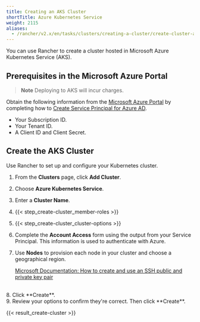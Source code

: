 ```yaml
---
title: Creating an AKS Cluster
shortTitle: Azure Kubernetes Service
weight: 2115
aliases:
  - /rancher/v2.x/en/tasks/clusters/creating-a-cluster/create-cluster-azure-container-service/
---
```


You can use Rancher to create a cluster hosted in Microsoft Azure Kubernetes Service (AKS).

## Prerequisites in the Microsoft Azure Portal 

>**Note**
>Deploying to AKS will incur charges.

Obtain the following information from the [Microsoft Azure Portal](https://portal.azure.com) by completing how to [Create Service Principal for Azure AD](https://docs.microsoft.com/en-us/azure/azure-stack/azure-stack-create-service-principals#create-service-principal-for-azure-ad).

- Your Subscription ID.
- Your Tenant ID.
- A Client ID and Client Secret.

## Create the AKS Cluster

Use Rancher to set up and configure your Kubernetes cluster.

1. From the **Clusters** page, click **Add Cluster**.

2. Choose **Azure Kubernetes Service**.

3. Enter a **Cluster Name**.

4. {{< step_create-cluster_member-roles >}}

5. {{< step_create-cluster_cluster-options >}}

6. Complete the **Account Access** form using the output from your Service Principal. This information is used to authenticate with Azure.

7. Use **Nodes** to provision each node in your cluster and choose a geographical region.

	[Microsoft Documentation: How to create and use an SSH public and private key pair](https://docs.microsoft.com/en-us/azure/virtual-machines/linux/mac-create-ssh-keys)
<br/>
8. Click **Create**.
<br/>
9. Review your options to confirm they're correct. Then click **Create**.

{{< result_create-cluster >}}
